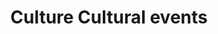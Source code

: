 ---
title: Culture Cultural events
longTitle: 'Culture, Cultural events'
tags:
- gccommon
relatedTerm:
- "[[Cultural programming]]"
---